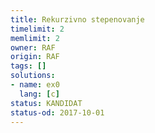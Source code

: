 ```yaml
---
title: Rekurzivno stepenovanje
timelimit: 2
memlimit: 2
owner: RAF
origin: RAF
tags: []
solutions:
- name: ex0
  lang: [c]
status: KANDIDAT
status-od: 2017-10-01
---
```

